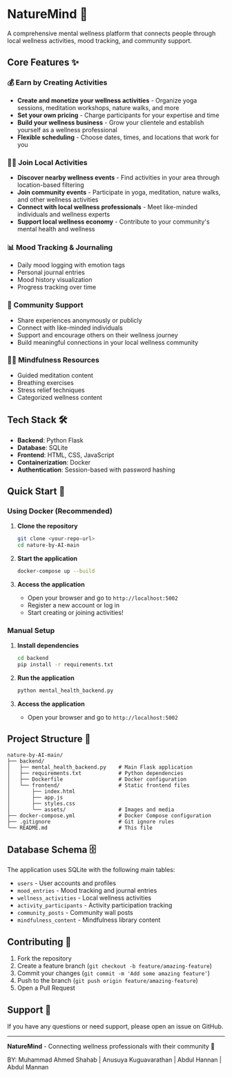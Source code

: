 # NatureMind 🌿

A comprehensive mental wellness platform that connects people through local wellness activities, mood tracking, and community support.

## Core Features ✨

### 💰 Earn by Creating Activities
- **Create and monetize your wellness activities** - Organize yoga sessions, meditation workshops, nature walks, and more
- **Set your own pricing** - Charge participants for your expertise and time
- **Build your wellness business** - Grow your clientele and establish yourself as a wellness professional
- **Flexible scheduling** - Choose dates, times, and locations that work for you

### 🏃‍♀️ Join Local Activities
- **Discover nearby wellness events** - Find activities in your area through location-based filtering
- **Join community events** - Participate in yoga, meditation, nature walks, and other wellness activities
- **Connect with local wellness professionals** - Meet like-minded individuals and wellness experts
- **Support local wellness economy** - Contribute to your community's mental health and wellness

### 📊 Mood Tracking & Journaling
- Daily mood logging with emotion tags
- Personal journal entries
- Mood history visualization
- Progress tracking over time

### 👥 Community Support
- Share experiences anonymously or publicly
- Connect with like-minded individuals
- Support and encourage others on their wellness journey
- Build meaningful connections in your local wellness community

### 🧘‍♀️ Mindfulness Resources
- Guided meditation content
- Breathing exercises
- Stress relief techniques
- Categorized wellness content

## Tech Stack 🛠️

- **Backend**: Python Flask
- **Database**: SQLite
- **Frontend**: HTML, CSS, JavaScript
- **Containerization**: Docker
- **Authentication**: Session-based with password hashing

## Quick Start 🚀

### Using Docker (Recommended)

1. **Clone the repository**
   ```bash
   git clone <your-repo-url>
   cd nature-by-AI-main
   ```

2. **Start the application**
   ```bash
   docker-compose up --build
   ```

3. **Access the application**
   - Open your browser and go to `http://localhost:5002`
   - Register a new account or log in
   - Start creating or joining activities!

### Manual Setup

1. **Install dependencies**
   ```bash
   cd backend
   pip install -r requirements.txt
   ```

2. **Run the application**
   ```bash
   python mental_health_backend.py
   ```

3. **Access the application**
   - Open your browser and go to `http://localhost:5002`

## Project Structure 📁

```
nature-by-AI-main/
├── backend/
│   ├── mental_health_backend.py    # Main Flask application
│   ├── requirements.txt            # Python dependencies
│   ├── Dockerfile                  # Docker configuration
│   └── frontend/                   # Static frontend files
│       ├── index.html
│       ├── app.js
│       ├── styles.css
│       └── assets/                 # Images and media
├── docker-compose.yml              # Docker Compose configuration
├── .gitignore                      # Git ignore rules
└── README.md                       # This file
```

## Database Schema 🗄️

The application uses SQLite with the following main tables:
- `users` - User accounts and profiles
- `mood_entries` - Mood tracking and journal entries
- `wellness_activities` - Local wellness activities
- `activity_participants` - Activity participation tracking
- `community_posts` - Community wall posts
- `mindfulness_content` - Mindfulness library content

## Contributing 🤝

1. Fork the repository
2. Create a feature branch (`git checkout -b feature/amazing-feature`)
3. Commit your changes (`git commit -m 'Add some amazing feature'`)
4. Push to the branch (`git push origin feature/amazing-feature`)
5. Open a Pull Request

## Support 💬

If you have any questions or need support, please open an issue on GitHub.

---

**NatureMind** - Connecting wellness professionals with their community 🌱

BY: Muhammad Ahmed Shahab | Anusuya Kuguavarathan | Abdul Hannan | Abdul Mannan 
